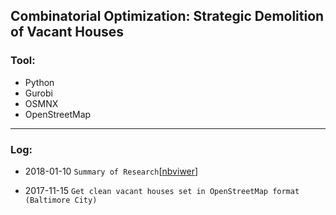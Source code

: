 ## Combinatorial Optimization: Strategic Demolition of Vacant Houses


### Tool:

* Python
* Gurobi
* OSMNX
* OpenStreetMap

***

### Log:
*  2018-01-10 `Summary of Research`[[nbviwer](http://nbviewer.jupyter.org/github/LennyFan/City_Demolishment_Research/blob/master/WorkLog/%5B01%5DSummary.ipynb)] 

*  2017-11-15  `Get clean vacant houses set in OpenStreetMap format (Baltimore City)`


   
